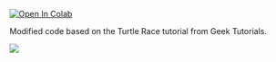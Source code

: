 [![Open In Colab](https://colab.research.google.com/assets/colab-badge.svg)](https://colab.research.google.com/github/mathriddle/ColabTurtlePlus/blob/main/examples_version2/files/turtle_race.ipynb)

Modified code based on the Turtle Race tutorial from Geek Tutorials.

![](https://github.com/mathriddle/ColabTurtlePlus/raw/main/examples_version2/files/turtlerace.svg)
